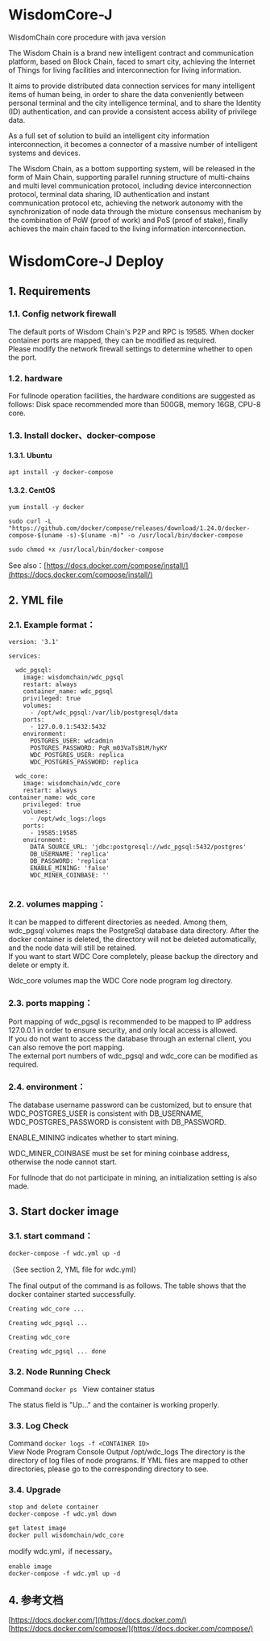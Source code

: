 # WisdomCore-J

WisdomChain core procedure with java version

The Wisdom Chain is a brand new intelligent contract and communication platform, based on Block Chain, faced to smart city, achieving the Internet of Things for living facilities and interconnection for living information.

It aims to provide distributed data connection services for many intelligent items of human being, in order to share the data conveniently between personal terminal and the city intelligence terminal, and to share the Identity (ID) authentication, and can provide a consistent access ability of privilege data.

As a full set of solution to build an intelligent city information interconnection, it becomes a connector of a massive number of intelligent systems and devices.

The Wisdom Chain, as a bottom supporting system, will be released in the form of Main Chain, supporting parallel running structure of multi-chains and multi level communication protocol, including device interconnection protocol, terminal data sharing, ID authentication and instant communication protocol etc, achieving the network autonomy with the synchronization of node data through the mixture consensus mechanism by the combination of PoW (proof of work) and PoS (proof of stake), finally achieves the main chain faced to the living information interconnection.  

# WisdomCore-J Deploy





## 1.	Requirements

### 1.1.	Config network firewall


The default ports of Wisdom Chain's P2P and RPC is 19585. When docker container ports are mapped, they can be modified as required.  
Please modify the network firewall settings to determine whether to open the port.

### 1.2.	hardware

For fullnode operation facilities, the hardware conditions are suggested as follows:
Disk space recommended more than 500GB, memory 16GB, CPU-8 core.

### 1.3.	Install docker、docker-compose

#### 1.3.1.	Ubuntu
```
apt install -y docker-compose
```

#### 1.3.2.	CentOS
```
yum install -y docker

sudo curl -L "https://github.com/docker/compose/releases/download/1.24.0/docker-compose-$(uname -s)-$(uname -m)" -o /usr/local/bin/docker-compose

sudo chmod +x /usr/local/bin/docker-compose
```


See also：[https://docs.docker.com/compose/install/](https://docs.docker.com/compose/install/)


## 2.	YML file

### 2.1.	Example format：


```
version: '3.1'

services:

  wdc_pgsql:
    image: wisdomchain/wdc_pgsql
    restart: always
    container_name: wdc_pgsql
    privileged: true
    volumes:
      - /opt/wdc_pgsql:/var/lib/postgresql/data
    ports:
      - 127.0.0.1:5432:5432
    environment:
      POSTGRES_USER: wdcadmin
      POSTGRES_PASSWORD: PqR_m03VaTsB1M/hyKY
      WDC_POSTGRES_USER: replica
      WDC_POSTGRES_PASSWORD: replica

  wdc_core:
    image: wisdomchain/wdc_core
    restart: always
container_name: wdc_core
    privileged: true
    volumes:
      - /opt/wdc_logs:/logs
    ports:
      - 19585:19585
    environment:
      DATA_SOURCE_URL: 'jdbc:postgresql://wdc_pgsql:5432/postgres'
      DB_USERNAME: 'replica'
      DB_PASSWORD: 'replica'
      ENABLE_MINING: 'false'
      WDC_MINER_COINBASE: ''
      
```

### 2.2.	volumes mapping： 

It can be mapped to different directories as needed.
Among them, wdc_pgsql volumes maps the PostgreSql database data directory. After the docker container is deleted, the directory will not be deleted automatically, and the node data will still be retained.   
If you want to start WDC Core completely, please backup the directory and delete or empty it.


Wdc_core volumes map the WDC Core node program log directory.

### 2.3.	ports mapping：

Port mapping of wdc_pgsql is recommended to be mapped to IP address 127.0.0.1 in order to ensure security, and only local access is allowed.  
If you do not want to access the database through an external client, you can also remove the port mapping.  
The external port numbers of wdc_pgsql and wdc_core can be modified as required.

### 2.4.	environment：

The database username password can be customized, but to ensure that WDC_POSTGRES_USER is consistent with DB_USERNAME, WDC_POSTGRES_PASSWORD is consistent with DB_PASSWORD.

ENABLE_MINING indicates whether to start mining.

WDC_MINER_COINBASE must be set for mining coinbase address, otherwise the node cannot start. 

For fullnode that do not participate in mining, an initialization setting is also made.


## 3.	Start docker image

### 3.1.	start command：
```
docker-compose -f wdc.yml up -d
```
（See section 2, YML file for wdc.yml）

The final output of the command is as follows. The table shows that the docker container started successfully.

```
Creating wdc_core ...   

Creating wdc_pgsql ...  
 
Creating wdc_core  
  
Creating wdc_pgsql ... done  
```

### 3.2.	Node Running Check
Command ```docker ps ``` View container status  

The status field is "Up..." and the container is working properly. 

### 3.3.	Log Check

Command ```docker logs -f <CONTAINER ID> ```   
View Node Program Console Output 
/opt/wdc_logs The directory is the directory of log files of node programs. If YML files are mapped to other directories, please go to the corresponding directory to see.

### 3.4.	Upgrade

```
stop and delete container
docker-compose -f wdc.yml down

get latest image
docker pull wisdomchain/wdc_core
```
modify wdc.yml，if necessary。  

```  
enable image
docker-compose -f wdc.yml up -d
```

## 4.	参考文档
[https://docs.docker.com/](https://docs.docker.com/)  
[https://docs.docker.com/compose/](https://docs.docker.com/compose/)





